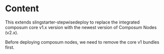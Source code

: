 # Content

This extends slingstarter-stepwisedeploy to replace the integrated composum core v1.x version with the newest version of Composum Nodes (v2.x).

Before deploying composum nodes, we need to remove the core v1 bundles first.
